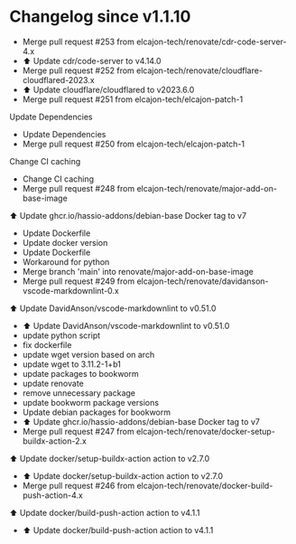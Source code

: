 # Changelog since v1.1.10
- Merge pull request #253 from elcajon-tech/renovate/cdr-code-server-4.x 
- ⬆️ Update cdr/code-server to v4.14.0 
- Merge pull request #252 from elcajon-tech/renovate/cloudflare-cloudflared-2023.x 
- ⬆️ Update cloudflare/cloudflared to v2023.6.0 
- Merge pull request #251 from elcajon-tech/elcajon-patch-1

Update Dependencies 
- Update Dependencies 
- Merge pull request #250 from elcajon-tech/elcajon-patch-1

Change CI caching 
- Change CI caching 
- Merge pull request #248 from elcajon-tech/renovate/major-add-on-base-image

⬆️ Update ghcr.io/hassio-addons/debian-base Docker tag to v7 
- Update Dockerfile 
- Update docker version 
- Update Dockerfile 
- Workaround for python 
- Merge branch 'main' into renovate/major-add-on-base-image 
- Merge pull request #249 from elcajon-tech/renovate/davidanson-vscode-markdownlint-0.x

⬆️ Update DavidAnson/vscode-markdownlint to v0.51.0 
- ⬆️ Update DavidAnson/vscode-markdownlint to v0.51.0 
- update python script 
- fix dockerfile 
- update wget version based on arch 
- update wget to 3.11.2-1+b1 
- update packages to bookworm 
- update renovate 
- remove unnecessary package 
- update bookworm package versions 
- Update debian packages for bookworm 
- ⬆️ Update ghcr.io/hassio-addons/debian-base Docker tag to v7 
- Merge pull request #247 from elcajon-tech/renovate/docker-setup-buildx-action-2.x

⬆️ Update docker/setup-buildx-action action to v2.7.0 
- ⬆️ Update docker/setup-buildx-action action to v2.7.0 
- Merge pull request #246 from elcajon-tech/renovate/docker-build-push-action-4.x

⬆️ Update docker/build-push-action action to v4.1.1 
- ⬆️ Update docker/build-push-action action to v4.1.1 
